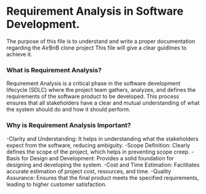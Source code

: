 # Requirement Analysis in Software Development.
The purpose of this file is to understand and write a proper documentation regarding the AirBnB clone project
This file will give a clear guidlines to achieve it.

### What is Requirement Analysis?
Requirement Analysis is a critical phase in the software development lifecycle (SDLC) where the project team gathers, analyzes, and defines the requirements of the software product to be developed. This process ensures that all stakeholders have a clear and mutual understanding of what the system should do and how it should perform.

### Why is Requirement Analysis Important?
-Clarity and Understanding: It helps in understanding what the stakeholders expect from the software, reducing ambiguity.
-Scope Definition: Clearly defines the scope of the project, which helps in preventing scope creep.
-Basis for Design and Development: Provides a solid foundation for designing and developing the system.
-Cost and Time Estimation: Facilitates accurate estimation of project cost, resources, and time.
-Quality Assurance: Ensures that the final product meets the specified requirements, leading to higher customer satisfaction.
